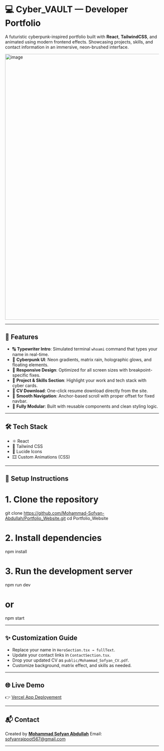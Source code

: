 # 💻 Cyber_VAULT — Developer Portfolio

A futuristic cyberpunk-inspired portfolio built with **React**, **TailwindCSS**, and animated using modern frontend effects. Showcasing projects, skills, and contact information in an immersive, neon-brushed interface.

<img width="1512" height="871" alt="image" src="https://github.com/user-attachments/assets/ad0521dc-641a-4c75-adf0-2564300fb6b4" />


---

## 🚀 Features

- 🔠 **Typewriter Intro**: Simulated terminal `whoami` command that types your name in real-time.
- 🌌 **Cyberpunk UI**: Neon gradients, matrix rain, holographic glows, and floating elements.
- 📱 **Responsive Design**: Optimized for all screen sizes with breakpoint-specific fixes.
- 🧠 **Project & Skills Section**: Highlight your work and tech stack with cyber cards.
- 📄 **CV Download**: One-click resume download directly from the site.
- 📡 **Smooth Navigation**: Anchor-based scroll with proper offset for fixed navbar.
- 🧬 **Fully Modular**: Built with reusable components and clean styling logic.

---

## 🛠️ Tech Stack

- ⚛️ React
- 🎨 Tailwind CSS
- 🧩 Lucide Icons
- 🎞️ Custom Animations (CSS)

---


## 🔧 Setup Instructions


# 1. Clone the repository
git clone https://github.com/Mohammad-Sofyan-Abdullah/Portfolio_Website.git
cd Portfolio_Website

# 2. Install dependencies
npm install

# 3. Run the development server
npm run dev
# or
npm start


---


## ✨ Customization Guide

* Replace your name in `HeroSection.tsx → fullText`.
* Update your contact links in `ContactSection.tsx`.
* Drop your updated CV as `public/Mohammad_Sofyan_CV.pdf`.
* Customize background, matrix effect, and skills as needed.

---

## 🌐 Live Demo

👉 [Vercel App Deployement]((https://portfolio-website-navy-five.vercel.app/))

---

## 📬 Contact

Created by [**Mohammad Sofyan Abdullah**](https://www.linkedin.com/in/mohd-sofyan-abdullah)
Email: [sofyanrajpoot567@gmail.com](mailto:sofyanrajpoot567@gmail.com)

---
